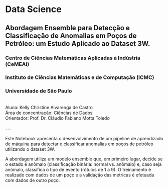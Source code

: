 # Data Science
## Abordagem Ensemble para Detecção e Classificação de Anomalias em Poços de Petróleo: um Estudo Aplicado ao Dataset 3W.

### **Centro de Ciências Matemáticas Aplicadas à Indústria (CeMEAI)**</br>
### **Instituto de Ciências Matemáticas e de Computação (ICMC)**</br>
### **Universidade de São Paulo**</br>
</br>
Aluna: Kelly Christine Alvarenga de Castro</br>
Área de concentração: Ciências de Dados</br>
Orientador: Prof. Dr. Cláudio Fabiano Motta Toledo</br>
</br>
---

Este Notebook apresenta o desenvolvimento de um pipeline de aprendizado de máquina para detectar e classificar anomalias em poços de petróleo utilizando o dataset 3W. 

A abordagem utiliza um modelo ensemble que, em primeiro lugar, decide se o estado é anômalo (classificação binária: normal vs. anômalo) e, caso seja anômalo, classifica o tipo de evento (rótulos de 1 a 9). O treinamento é realizado com dados de um poço e a validação das métricas é efetuada com dados de outro poço.
